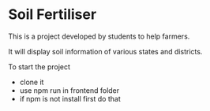 # Soil Fertiliser 

This is a project developed by students to help farmers.

It will display soil information of various states and districts.

To start the project
- clone it
- use npm run in frontend folder
- if npm is not install first do that
